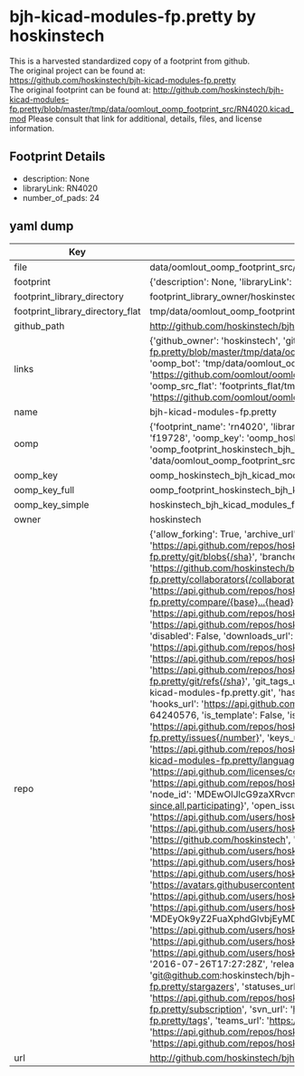 # bjh-kicad-modules-fp.pretty by hoskinstech  
This is a harvested standardized copy of a footprint from github.  
The original project can be found at:  
https://github.com/hoskinstech/bjh-kicad-modules-fp.pretty  
The original footprint can be found at:
http://github.com/hoskinstech/bjh-kicad-modules-fp.pretty/blob/master/tmp/data/oomlout_oomp_footprint_src/RN4020.kicad_mod
Please consult that link for additional, details, files, and license information.  
## Footprint Details
* description: None  
* libraryLink: RN4020  
* number_of_pads: 24  
## yaml dump  
| Key | Value |  
| --- | --- |  
| file | data/oomlout_oomp_footprint_src/bjh-kicad-modules-fp.pretty/RN4020.kicad_mod |  
| footprint | {'description': None, 'libraryLink': 'RN4020', 'number_of_pads': 24} |  
| footprint_library_directory | footprint_library_owner/hoskinstech_bjh-kicad-modules-fp.pretty |  
| footprint_library_directory_flat | tmp/data/oomlout_oomp_footprint_src/footprints_flat/hoskinstech_bjh_kicad_modules_fp_rn4020/working |  
| github_path | http://github.com/hoskinstech/bjh-kicad-modules-fp.pretty/blob/master/tmp/data/oomlout_oomp_footprint_src/RN4020.kicad_mod |  
| links | {'github_owner': 'hoskinstech', 'github_repo_name': 'bjh-kicad-modules-fp.pretty', 'github_src': 'http://github.com/hoskinstech/bjh-kicad-modules-fp.pretty/blob/master/tmp/data/oomlout_oomp_footprint_src/RN4020.kicad_mod', 'github_src_repo': 'https://github.com/hoskinstech/bjh-kicad-modules-fp.pretty', 'oomp_bot': 'tmp/data/oomlout_oomp_footprint_src/footprints/hoskinstech_bjh_kicad_modules_fp_rn4020/working', 'oomp_bot_github': 'https://github.com/oomlout/oomlout_oomp_footprint_bot/tree/main/tmp/data/oomlout_oomp_footprint_src/footprints/hoskinstech_bjh_kicad_modules_fp_rn4020/working', 'oomp_src_flat': 'footprints_flat/tmp/data/oomlout_oomp_footprint_src/footprints_flat/hoskinstech_bjh_kicad_modules_fp_rn4020/working', 'oomp_src_flat_github': 'https://github.com/oomlout/oomlout_oomp_footprint_src/tree/main/tmp/data/oomlout_oomp_footprint_src/footprints_flat/hoskinstech_bjh_kicad_modules_fp_rn4020/working'} |  
| name | bjh-kicad-modules-fp.pretty |  
| oomp | {'footprint_name': 'rn4020', 'library_name': 'bjh_kicad_modules_fp', 'md5': 'f197286349616aef1ccd5bf35f57f916', 'md5_10': 'f197286349', 'md5_5': 'f1972', 'md5_6': 'f19728', 'oomp_key': 'oomp_hoskinstech_bjh_kicad_modules_fp_rn4020', 'oomp_key_extra': 'oomp_footprint_hoskinstech_bjh_kicad_modules_fp_rn4020', 'oomp_key_full': 'oomp_footprint_hoskinstech_bjh_kicad_modules_fp_rn4020_f19728', 'oomp_key_simple': 'hoskinstech_bjh_kicad_modules_fp_rn4020', 'original_filename': 'data/oomlout_oomp_footprint_src/bjh-kicad-modules-fp.pretty/RN4020.kicad_mod', 'owner_name': 'hoskinstech'} |  
| oomp_key | oomp_hoskinstech_bjh_kicad_modules_fp_rn4020 |  
| oomp_key_full | oomp_footprint_hoskinstech_bjh_kicad_modules_fp_rn4020 |  
| oomp_key_simple | hoskinstech_bjh_kicad_modules_fp_rn4020 |  
| owner | hoskinstech |  
| repo | {'allow_forking': True, 'archive_url': 'https://api.github.com/repos/hoskinstech/bjh-kicad-modules-fp.pretty/{archive_format}{/ref}', 'archived': False, 'assignees_url': 'https://api.github.com/repos/hoskinstech/bjh-kicad-modules-fp.pretty/assignees{/user}', 'blobs_url': 'https://api.github.com/repos/hoskinstech/bjh-kicad-modules-fp.pretty/git/blobs{/sha}', 'branches_url': 'https://api.github.com/repos/hoskinstech/bjh-kicad-modules-fp.pretty/branches{/branch}', 'clone_url': 'https://github.com/hoskinstech/bjh-kicad-modules-fp.pretty.git', 'collaborators_url': 'https://api.github.com/repos/hoskinstech/bjh-kicad-modules-fp.pretty/collaborators{/collaborator}', 'comments_url': 'https://api.github.com/repos/hoskinstech/bjh-kicad-modules-fp.pretty/comments{/number}', 'commits_url': 'https://api.github.com/repos/hoskinstech/bjh-kicad-modules-fp.pretty/commits{/sha}', 'compare_url': 'https://api.github.com/repos/hoskinstech/bjh-kicad-modules-fp.pretty/compare/{base}...{head}', 'contents_url': 'https://api.github.com/repos/hoskinstech/bjh-kicad-modules-fp.pretty/contents/{+path}', 'contributors_url': 'https://api.github.com/repos/hoskinstech/bjh-kicad-modules-fp.pretty/contributors', 'created_at': '2016-07-26T17:22:53Z', 'default_branch': 'master', 'deployments_url': 'https://api.github.com/repos/hoskinstech/bjh-kicad-modules-fp.pretty/deployments', 'description': 'A repository for module footprints in KiCAD (e.g. bluetooth module)', 'disabled': False, 'downloads_url': 'https://api.github.com/repos/hoskinstech/bjh-kicad-modules-fp.pretty/downloads', 'events_url': 'https://api.github.com/repos/hoskinstech/bjh-kicad-modules-fp.pretty/events', 'fork': False, 'forks': 0, 'forks_count': 0, 'forks_url': 'https://api.github.com/repos/hoskinstech/bjh-kicad-modules-fp.pretty/forks', 'full_name': 'hoskinstech/bjh-kicad-modules-fp.pretty', 'git_commits_url': 'https://api.github.com/repos/hoskinstech/bjh-kicad-modules-fp.pretty/git/commits{/sha}', 'git_refs_url': 'https://api.github.com/repos/hoskinstech/bjh-kicad-modules-fp.pretty/git/refs{/sha}', 'git_tags_url': 'https://api.github.com/repos/hoskinstech/bjh-kicad-modules-fp.pretty/git/tags{/sha}', 'git_url': 'git://github.com/hoskinstech/bjh-kicad-modules-fp.pretty.git', 'has_discussions': False, 'has_downloads': True, 'has_issues': True, 'has_pages': False, 'has_projects': True, 'has_wiki': True, 'homepage': None, 'hooks_url': 'https://api.github.com/repos/hoskinstech/bjh-kicad-modules-fp.pretty/hooks', 'html_url': 'https://github.com/hoskinstech/bjh-kicad-modules-fp.pretty', 'id': 64240576, 'is_template': False, 'issue_comment_url': 'https://api.github.com/repos/hoskinstech/bjh-kicad-modules-fp.pretty/issues/comments{/number}', 'issue_events_url': 'https://api.github.com/repos/hoskinstech/bjh-kicad-modules-fp.pretty/issues/events{/number}', 'issues_url': 'https://api.github.com/repos/hoskinstech/bjh-kicad-modules-fp.pretty/issues{/number}', 'keys_url': 'https://api.github.com/repos/hoskinstech/bjh-kicad-modules-fp.pretty/keys{/key_id}', 'labels_url': 'https://api.github.com/repos/hoskinstech/bjh-kicad-modules-fp.pretty/labels{/name}', 'language': None, 'languages_url': 'https://api.github.com/repos/hoskinstech/bjh-kicad-modules-fp.pretty/languages', 'license': {'key': 'cc0-1.0', 'name': 'Creative Commons Zero v1.0 Universal', 'node_id': 'MDc6TGljZW5zZTY=', 'spdx_id': 'CC0-1.0', 'url': 'https://api.github.com/licenses/cc0-1.0'}, 'merges_url': 'https://api.github.com/repos/hoskinstech/bjh-kicad-modules-fp.pretty/merges', 'milestones_url': 'https://api.github.com/repos/hoskinstech/bjh-kicad-modules-fp.pretty/milestones{/number}', 'mirror_url': None, 'name': 'bjh-kicad-modules-fp.pretty', 'network_count': 0, 'node_id': 'MDEwOlJlcG9zaXRvcnk2NDI0MDU3Ng==', 'notifications_url': 'https://api.github.com/repos/hoskinstech/bjh-kicad-modules-fp.pretty/notifications{?since,all,participating}', 'open_issues': 0, 'open_issues_count': 0, 'organization': {'avatar_url': 'https://avatars.githubusercontent.com/u/12068223?v=4', 'events_url': 'https://api.github.com/users/hoskinstech/events{/privacy}', 'followers_url': 'https://api.github.com/users/hoskinstech/followers', 'following_url': 'https://api.github.com/users/hoskinstech/following{/other_user}', 'gists_url': 'https://api.github.com/users/hoskinstech/gists{/gist_id}', 'gravatar_id': '', 'html_url': 'https://github.com/hoskinstech', 'id': 12068223, 'login': 'hoskinstech', 'node_id': 'MDEyOk9yZ2FuaXphdGlvbjEyMDY4MjIz', 'organizations_url': 'https://api.github.com/users/hoskinstech/orgs', 'received_events_url': 'https://api.github.com/users/hoskinstech/received_events', 'repos_url': 'https://api.github.com/users/hoskinstech/repos', 'site_admin': False, 'starred_url': 'https://api.github.com/users/hoskinstech/starred{/owner}{/repo}', 'subscriptions_url': 'https://api.github.com/users/hoskinstech/subscriptions', 'type': 'Organization', 'url': 'https://api.github.com/users/hoskinstech'}, 'owner': {'avatar_url': 'https://avatars.githubusercontent.com/u/12068223?v=4', 'events_url': 'https://api.github.com/users/hoskinstech/events{/privacy}', 'followers_url': 'https://api.github.com/users/hoskinstech/followers', 'following_url': 'https://api.github.com/users/hoskinstech/following{/other_user}', 'gists_url': 'https://api.github.com/users/hoskinstech/gists{/gist_id}', 'gravatar_id': '', 'html_url': 'https://github.com/hoskinstech', 'id': 12068223, 'login': 'hoskinstech', 'node_id': 'MDEyOk9yZ2FuaXphdGlvbjEyMDY4MjIz', 'organizations_url': 'https://api.github.com/users/hoskinstech/orgs', 'received_events_url': 'https://api.github.com/users/hoskinstech/received_events', 'repos_url': 'https://api.github.com/users/hoskinstech/repos', 'site_admin': False, 'starred_url': 'https://api.github.com/users/hoskinstech/starred{/owner}{/repo}', 'subscriptions_url': 'https://api.github.com/users/hoskinstech/subscriptions', 'type': 'Organization', 'url': 'https://api.github.com/users/hoskinstech'}, 'private': False, 'pulls_url': 'https://api.github.com/repos/hoskinstech/bjh-kicad-modules-fp.pretty/pulls{/number}', 'pushed_at': '2016-07-26T17:27:28Z', 'releases_url': 'https://api.github.com/repos/hoskinstech/bjh-kicad-modules-fp.pretty/releases{/id}', 'size': 3, 'ssh_url': 'git@github.com:hoskinstech/bjh-kicad-modules-fp.pretty.git', 'stargazers_count': 0, 'stargazers_url': 'https://api.github.com/repos/hoskinstech/bjh-kicad-modules-fp.pretty/stargazers', 'statuses_url': 'https://api.github.com/repos/hoskinstech/bjh-kicad-modules-fp.pretty/statuses/{sha}', 'subscribers_count': 2, 'subscribers_url': 'https://api.github.com/repos/hoskinstech/bjh-kicad-modules-fp.pretty/subscribers', 'subscription_url': 'https://api.github.com/repos/hoskinstech/bjh-kicad-modules-fp.pretty/subscription', 'svn_url': 'https://github.com/hoskinstech/bjh-kicad-modules-fp.pretty', 'tags_url': 'https://api.github.com/repos/hoskinstech/bjh-kicad-modules-fp.pretty/tags', 'teams_url': 'https://api.github.com/repos/hoskinstech/bjh-kicad-modules-fp.pretty/teams', 'temp_clone_token': None, 'topics': [], 'trees_url': 'https://api.github.com/repos/hoskinstech/bjh-kicad-modules-fp.pretty/git/trees{/sha}', 'updated_at': '2016-07-26T17:22:53Z', 'url': 'https://api.github.com/repos/hoskinstech/bjh-kicad-modules-fp.pretty', 'visibility': 'public', 'watchers': 0, 'watchers_count': 0, 'web_commit_signoff_required': False} |  
| url | http://github.com/hoskinstech/bjh-kicad-modules-fp.pretty |  

